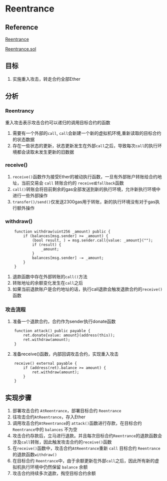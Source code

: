 # Reentrance

## Reference
[Reentrance](https://ethernaut.openzeppelin.com/level/10)

[Reentrance.sol](https://github.com/yuhuajing/ethernaut-book/blob/main/src/10-Reentrance/Reentrance.sol)

## 目标
1. 实施重入攻击，转走合约全部Ether

## 分析
### Reentrancy
重入攻击表示攻击合约可以递归的调用目标合约的函数
1. 需要有一个外部的`call`, `call`会新建一个新的虚拟机环境,重新读取的目标合约的状态数据
2. 存在一些状态的更新，状态更新发生在外部`call`之后，导致每次`call`的执行环境都会读取未发生更新的旧数据

### receive()
1. `receive()`函数作为接受Ether的被动执行函数，一旦有外部账户转账给合约地址，当前交易会 `call` 转账合约的 `receive或fallback`函数
2. `call()`转账会将目前剩余的gas全部发送到新的执行环境，允许新执行环境中进行一些外部操作
3. `transfer()/send()`仅发送2300gas用于转账，新的执行环境没有对于gas执行额外操作

### withdraw()
```solidity
    function withdraw(uint256 _amount) public {
        if (balances[msg.sender] >= _amount) {
            (bool result, ) = msg.sender.call{value: _amount}("");
            if (result) {
                _amount;
            }
            balances[msg.sender] -= _amount;
        }
    }
```
1. 退款函数中存在外部转账的`call()`方法
2. 转账地址的余额变化发生在`call`之后
3. 如果当前退款账户是合约地址的话，执行call退款会触发退款合约的`receive()`函数

### 攻击流程
1. 准备一个退款合约，合约作为sender执行donate函数
```solidity
    function attack() public payable {
        ret.donate{value: amount}(address(this));
        ret.withdraw(amount);
    }
```
2. 准备receive()函数，内部回调攻击合约，实现重入攻击
```solidity
    receive() external payable {
        if (address(ret).balance >= amount) {
            ret.withdraw(amount);
        }
    }
```

## 实现步骤
1. 部署攻击合约 `AtReentrance`，部署目标合约 `Reentrance`
2. 往攻击合约`AtReentrance`，存入Ether
3. 调用攻击合约`AtReentrance`的 `attack()`函数进行存款，在目标合约`Reentrance`中的 `balances` 不为空
4. 攻击合约存款后，立马进行退款。并且每次目标合约`Reentrance`的退款函数会涉及`call`转账，因此触发攻击合约的`receive()`函数
5. 在`receive()`函数中，攻击合约`AtReentrance`重新 `call` 目标合约 `Reentrance`的退款函数`withdraw()`
6. 在目标合约 `Reentrance`中，由于余额更新在外部`call`之后，因此所有新的虚拟机执行环境中仍然保留 `balance` 余额
7. 攻击合约持续多次退款，掏空目标合约余额
